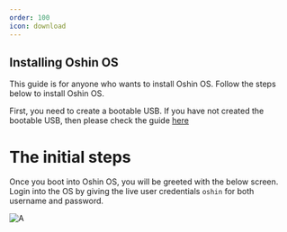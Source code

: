 ```yaml
---
order: 100
icon: download
---
```


## Installing Oshin OS
This guide is for anyone who wants to install Oshin OS. Follow the steps below to install Oshin OS.

First, you need to create a bootable USB. If you have not created the bootable USB, then please check the guide [here](https://oshin-os-official.github.io/guides/boot-oshin-os/create-bootable-usb/)

# The initial steps
Once you boot into Oshin OS, you will be greeted with the below screen. Login into the OS by giving the live user credentials ``oshin`` for both username and password. 

![A](../static/lockscreen.png)
